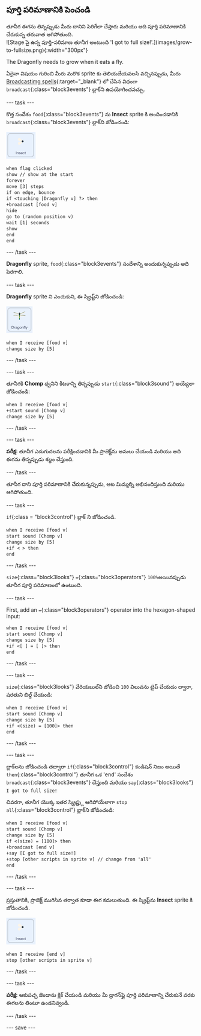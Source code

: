 ## పూర్తి పరిమాణానికి పెంచండి

<div style="display: flex; flex-wrap: wrap">
<div style="flex-basis: 200px; flex-grow: 1; margin-right: 15px;">
తూనీగ ఈగను తిన్నప్పుడు మీరు దానిని పెరిగేలా చేస్తారు మరియు అది పూర్తి పరిమాణానికి చేరుకున్న తరువాత ఆగిపోతుంది.
</div>
<div>
![Stage పై ఉన్న పూర్తి-పరిమాణ తూనీగ అంటుంది 'I got to full size!'.](images/grow-to-fullsize.png){:width="300px"}
</div>
</div>

The Dragonfly needs to grow when it eats a fly.

ఏదైనా విషయం గురించి మీరు మరొక sprite కు తెలియజేయవలసి వచ్చినప్పుడు, మీరు [Broadcastimg spells](https://projects.raspberrypi.org/en/projects/broadcasting-spells){:target="_blank"} లో చేసిన విధంగా `broadcast`{:class="block3events"} బ్లాక్‌ని ఉపయోగించవచ్చు.

--- task ---

కొత్త సందేశం `food`{:class="block3events"} ను **Insect** sprite కి అందించడానికి `broadcast`{:class="block3events"} బ్లాక్‌ని జోడించండి:

![](images/fly-icon.png)

```blocks3
when flag clicked
show // show at the start
forever
move [3] steps
if on edge, bounce
if <touching [Dragonfly v] ?> then
+broadcast [food v]
hide
go to (random position v)
wait [1] seconds
show
end
end
```
--- /task ---

**Dragonfly** sprite, `food`{:class="block3events"} సందేశాన్ని అందుకున్నప్పుడు అది పెరగాలి.

--- task ---

**Dragonfly** sprite ని ఎంచుకుని, ఈ స్క్రిప్ట్‌ని జోడించండి:

![](images/dragonfly-icon.png)

```blocks3 
when I receive [food v]
change size by [5]
```

--- /task ---

--- task ---

తూనీగకి **Chomp** ధ్వనిని కీటకాన్ని తిన్నప్పుడు `start`{:class="block3sound"} అయ్యేలా జోడించండి:

```blocks3 
when I receive [food v]
+start sound [Chomp v]
change size by [5]
```
--- /task ---

--- task ---

**పరీక్ష:** తూనీగ ఎదుగుదలను పరీక్షించడానికి మీ ప్రాజెక్ట్‌ను అమలు చేయండి మరియు అది ఈగను తిన్నప్పుడు శబ్దం చేస్తుంది.

--- /task ---

తూనీగ దాని పూర్తి పరిమాణానికి చేరుకున్నప్పుడు, ఆట మిమ్మల్ని అభినందిస్తుంది మరియు ఆగిపోతుంది.

--- task ---

`if`{:class = "block3control"} బ్లాక్ ని జోడించండి.

```blocks3
when I receive [food v]
start sound [Chomp v]
change size by [5]
+if < > then
end
```

--- /task ---

`size`{:class="block3looks"} `=`{:class="block3operators"} `100%`అయినప్పుడు తూనీగ పూర్తి పరిమాణంలో ఉంటుంది.

--- task ---

First, add an `=`{:class="block3operators"} operator into the hexagon-shaped input:

```blocks3
when I receive [food v]
start sound [Chomp v]
change size by [5]
+if <[ ] = [ ]> then
end
```
--- /task ---

--- task ---

`size`{:class="block3looks"} వేరియబుల్‌ని జోడించి `100` విలువను టైప్ చేయడం ద్వారా, షరతుని బిల్డ్ చేయండి:

```blocks3
when I receive [food v]
start sound [Chomp v]
change size by [5]
+if <(size) = [100]> then
end
```
--- /task ---

--- task ---

బ్లాక్‌లను జోడించండి తద్వారా `if`{:class="block3control"} కండిషన్ నిజం అయితే `then`{:class="block3control"} తూనీగ ఒక 'end' సందేశం `broadcast`{:class="block3events"} చేస్తుంది మరియు `say`{:class="block3looks"} `I got to full size!`

చివరగా, తూనీగ యొక్క ఇతర స్క్రిప్ట్లు ఆగిపోయేలాగా `stop all`{:class="block3control"} బ్లాక్‌ని జోడించండి:

```blocks3
when I receive [food v]
start sound [Chomp v]
change size by [5]
if <(size) = [100]> then
+broadcast [end v]
+say [I got to full size!]
+stop [other scripts in sprite v] // change from 'all'
end
```
--- /task ---

--- task ---

ప్రస్తుతానికి, ప్రాజెక్ట్ ముగిసిన తర్వాత కూడా ఈగ కదులుతుంది. ఈ స్క్రిప్ట్‌ను **Insect** sprite కి జోడించండి.

![](images/fly-icon.png)

```blocks3
when I receive [end v]
stop [other scripts in sprite v]
```

--- /task ---

--- task ---

**పరీక్ష:** ఆకుపచ్చ జెండాను క్లిక్ చేయండి మరియు మీ డ్రాగన్‌ఫ్లై పూర్తి పరిమాణాన్ని చేరుకునే వరకు ఈగలను తింటూ ఉండనివ్వండి.

--- /task ---

--- save ---
